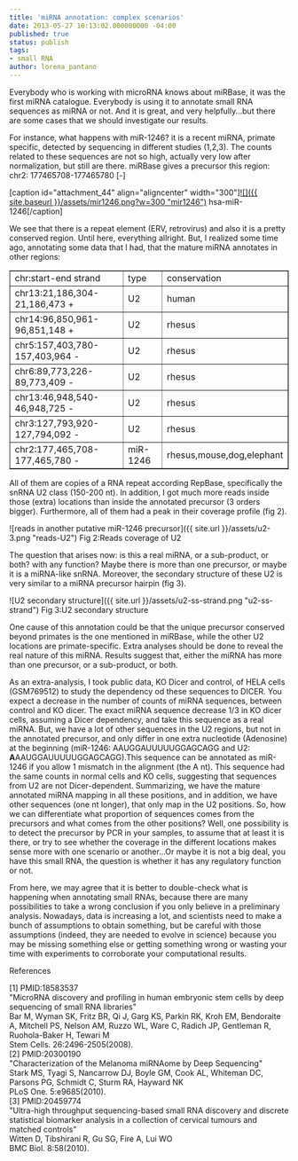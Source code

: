 ```yaml
---
title: 'miRNA annotation: complex scenarios'
date: 2013-05-27 10:13:02.000000000 -04:00
published: true
status: publish
tags:
- small RNA
author: lorena_pantano
---
```


Everybody who is working with microRNA knows about miRBase, it was the first miRNA catalogue. Everybody is using it to annotate small RNA sequences as miRNA or not. And it is great, and very helpfully...but there are some cases that we should investigate our results.

For instance, what happens with miR-1246? it is a recent miRNA, primate specific, detected by sequencing in different studies (1,2,3). The counts related to these sequences are not so high, actually very low after normalization, but still are there. miRBase gives a precursor this region: chr2: 177465708-177465780 [-]

[caption id="attachment_44" align="aligncenter" width="300"][![]({{ site.baseurl }}/assets/mir1246.png?w=300 "mir1246")](http://lorenapantano.files.wordpress.com/2012/02/mir1246.png) hsa-miR-1246[/caption]

We see that there is a repeat element (ERV, retrovirus) and also it is a pretty conserved region. Until here, everything allright. But, I realized some time ago, annotating some data that I had, that the mature miRNA annotates in other regions:

<table border="1">

<tbody>

<tr>

<td>chr:start-end strand</td>

<td>type</td>

<td>conservation</td></tr>

<tr><td>chr13:21,186,304-21,186,473 +</td>

<td>U2</td>

<td>human</td></tr>

<tr><td>chr14:96,850,961-96,851,148 +</td>

<td>U2</td>

<td>rhesus</td></tr>

<tr><td>chr5:157,403,780-157,403,964 -</td>

<td>U2</td>

<td>rhesus</td></tr>

<tr><td>chr6:89,773,226-89,773,409 -</td>

<td>U2</td>

<td>rhesus</td></tr>

<tr><td>chr13:46,948,540-46,948,725 -</td>

<td>U2</td>

<td>rhesus</td></tr>

<tr><td>chr3:127,793,920-127,794,092 -</td>

<td>U2</td>

<td>rhesus</td></tr>

<tr><td>chr2:177,465,708-177,465,780 -</td>

<td>miR-1246</td>

<td>rhesus,mouse,dog,elephant</td>

</tr>

</tbody>

</table>

All of them are copies of a RNA repeat according RepBase, specifically the snRNA U2 class (150-200 nt). In addition, I got much more reads inside those (extra) locations than inside the annotated precursor (3 orders bigger). Furthermore, all of them had a peak in their coverage profile (fig 2).

![reads in another putative miR-1246 precursor]({{ site.url }}/assets/u2-3.png "reads-U2") Fig 2:Reads coverage of U2

The question that arises now: is this a real miRNA, or a sub-product, or both? with any function? Maybe there is more than one precursor, or maybe it is a miRNA-like snRNA. Moreover, the secondary structure of these U2 is very similar to a miRNA precursor hairpin (fig 3).

![U2 secondary structure]({{ site.url }}/assets/u2-ss-strand.png "u2-ss-strand") Fig 3:U2 secondary structure

One cause of this annotation could be that the unique precursor conserved beyond primates is the one mentioned in miRBase, while the other U2 locations are primate-specific. Extra analyses should be done to reveal the real nature of this miRNA. Results suggest that, either the miRNA has more than one precursor, or a sub-product, or both.

As an extra-analysis, I took public data, KO Dicer and control, of HELA cells (GSM769512) to study the dependency od these sequences to DICER. You expect a decrease in the number of counts of miRNA sequences, between control and KO dicer. The exact miRNA sequence decrease 1/3 in KO dicer cells, assuming a Dicer dependency, and take this sequence as a real miRNA. But, we have a lot of other sequences in the U2 regions, but not in the annotated precursor, and only differ in one extra nucleotide (Adenosine) at the beginning (miR-1246: AAUGGAUUUUUGGAGCAGG and U2: **A**AAUGGAUUUUUGGAGCAGG).This sequence can be annotated as miR-1246 if you allow 1 mismatch in the alignment (the A nt). This sequence had the same counts in normal cells and KO cells, suggesting that sequences from U2 are not Dicer-dependent. Summarizing, we have the mature annotated miRNA mapping in all these positions, and in addition, we have other sequences (one nt longer), that only map in the U2 positions. So, how we can differentiate what proportion of sequences comes from the precursors and what comes from the other positions? Well, one possibility is to detect the precursor by PCR in your samples, to assume that at least it is there, or try to see whether the coverage in the different locations makes sense more with one scenario or another...Or maybe it is not a big deal, you have this small RNA, the question is whether it has any regulatory function or not.

From here, we may agree that it is better to double-check what is happening when annotating small RNAs, because there are many possibilities to take a wrong conclusion if you only believe in a preliminary analysis. Nowadays, data is increasing a lot, and scientists need to make a bunch of assumptions to obtain something, but be careful with those assumptions (indeed, they are needed to evolve in science) because you may be missing something else or getting something wrong or wasting your time with experiments to corroborate your computational results.

References

[1] PMID:18583537  
"MicroRNA discovery and profiling in human embryonic stem cells by deep sequencing of small RNA libraries"  
Bar M, Wyman SK, Fritz BR, Qi J, Garg KS, Parkin RK, Kroh EM, Bendoraite A, Mitchell PS, Nelson AM, Ruzzo WL, Ware C, Radich JP, Gentleman R, Ruohola-Baker H, Tewari M  
Stem Cells. 26:2496-2505(2008).  
[2] PMID:20300190  
"Characterization of the Melanoma miRNAome by Deep Sequencing"  
Stark MS, Tyagi S, Nancarrow DJ, Boyle GM, Cook AL, Whiteman DC, Parsons PG, Schmidt C, Sturm RA, Hayward NK  
PLoS One. 5:e9685(2010).  
[3] PMID:20459774  
"Ultra-high throughput sequencing-based small RNA discovery and discrete statistical biomarker analysis in a collection of cervical tumours and matched controls"  
Witten D, Tibshirani R, Gu SG, Fire A, Lui WO  
BMC Biol. 8:58(2010).